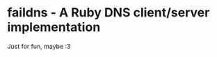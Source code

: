 faildns - A Ruby DNS client/server implementation
=================================================

Just for fun, maybe :3
